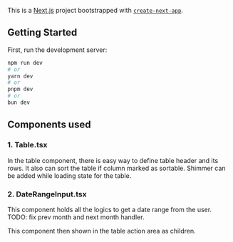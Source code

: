 This is a [Next.js](https://nextjs.org) project bootstrapped with [`create-next-app`](https://nextjs.org/docs/app/api-reference/cli/create-next-app).

## Getting Started

First, run the development server:

```bash
npm run dev
# or
yarn dev
# or
pnpm dev
# or
bun dev
```

## Components used

### 1. Table.tsx

In the table component, there is easy way to define table header and its rows.
It also can sort the table if column marked as sortable. Shimmer can be added while loading state for the table.

### 2. DateRangeInput.tsx 

This component holds all the logics to get a date range from the user.  TODO: fix prev month and next month handler. 

This component then shown in the table action area as children. 